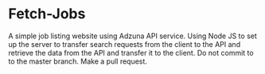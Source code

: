# Fetch-Jobs
A simple job listing website using Adzuna API service.
Using Node JS to set up the server to transfer search requests from the client to the API and retrieve the data from the API and transfer it to the client.
Do not commit to to the master branch. 
Make a pull request.
